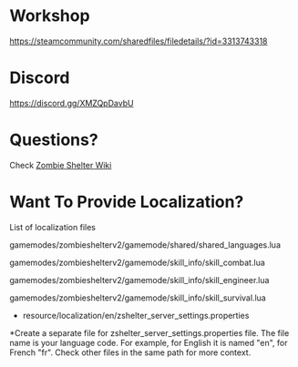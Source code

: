 # Workshop
https://steamcommunity.com/sharedfiles/filedetails/?id=3313743318

# Discord
https://discord.gg/XMZQpDavbU

# Questions?
Check [Zombie Shelter Wiki](https://github.com/Meiryi/Zombie-Shelter-Wiki/wiki)

# Want To Provide Localization?
List of localization files

gamemodes/zombieshelterv2/gamemode/shared/shared_languages.lua

gamemodes/zombieshelterv2/gamemode/skill_info/skill_combat.lua

gamemodes/zombieshelterv2/gamemode/skill_info/skill_engineer.lua

gamemodes/zombieshelterv2/gamemode/skill_info/skill_survival.lua

* resource/localization/en/zshelter_server_settings.properties

*Create a separate file for zshelter_server_settings.properties file. The file name is your language code. For example, for English it is named "en", for French "fr". Check other files in the same path for more context.
